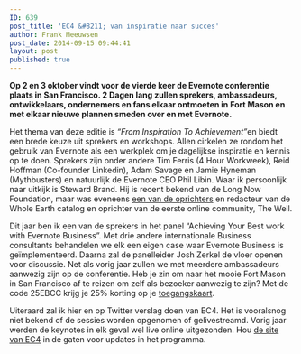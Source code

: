 ```yaml
---
ID: 639
post_title: 'EC4 &#8211; van inspiratie naar succes'
author: Frank Meeuwsen
post_date: 2014-09-15 09:44:41
layout: post
published: true
---
```

<strong>Op 2 en 3 oktober vindt voor de vierde keer de Evernote conferentie plaats in San Francisco. 2 Dagen lang zullen sprekers, ambassadeurs, ontwikkelaars, ondernemers en fans elkaar ontmoeten in Fort Mason en met elkaar nieuwe plannen smeden over en met Evernote.</strong>
<!--more-->
Het thema van deze editie is <em>“From Inspiration To Achievement”</em>en biedt een brede keuze uit sprekers en workshops. Allen cirkelen ze rondom het gebruik van Evernote als een werkplek om je dagelijkse inspiratie en kennis op te doen. Sprekers zijn onder andere Tim Ferris (4 Hour Workweek), Reid Hoffman (Co-founder Linkedin), Adam Savage en Jamie Hyneman (Mythbusters) en natuurlijk de Evernote CEO Phil Libin. Waar ik persoonlijk naar uitkijk is Steward Brand. Hij is recent bekend van de Long Now Foundation, maar was eveneens <a href="http://en.wikipedia.org/wiki/Stewart_Brand">een van de oprichters</a> en redacteur van de Whole Earth catalog en oprichter van de eerste online community, The Well.

Dit jaar ben ik een van de sprekers in het panel “Achieving Your Best work with Evernote Business”. Met drie andere internationale Business consultants behandelen we elk een eigen case waar Evernote Business is geïmplementeerd. Daarna zal de panelleider Josh Zerkel de vloer openen voor discussie.
Net als vorig jaar zullen we met meerdere ambassadeurs aanwezig zijn op de conferentie. Heb je zin om naar het mooie Fort Mason in San Francisco af te reizen om zelf als bezoeker aanwezig te zijn? Met de code 25EBCC krijg je 25% korting op je <a href="http://evernoteconference14.eventbrite.com/">toegangskaart</a>.

Uiteraard zal ik hier en op Twitter verslag doen van EC4. Het is vooralsnog niet bekend of de sessies worden opgenomen of gelivestreamd. Vorig jaar werden de keynotes in elk geval wel live online uitgezonden. Hou <a href="https://evernote.com/ec/">de site van EC4</a> in de gaten voor updates in het programma.
